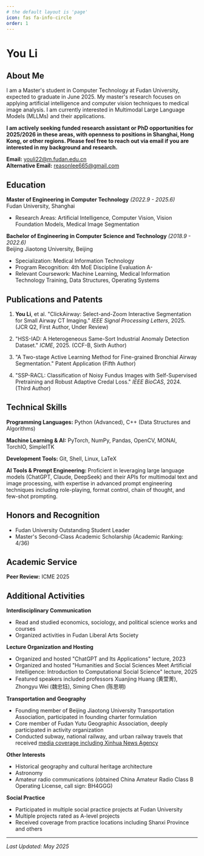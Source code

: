 ```yaml
---
# the default layout is 'page'
icon: fas fa-info-circle
order: 1
---
```

# You Li

## About Me

I am a Master's student in Computer Technology at Fudan University, expected to graduate in June 2025. My master's research focuses on applying artificial intelligence and computer vision techniques to medical image analysis. I am currently interested in Multimodal Large Language Models (MLLMs) and their applications. 

**I am actively seeking funded research assistant or PhD opportunities for 2025/2026 in these areas, with openness to positions in Shanghai, Hong Kong, or other regions. Please feel free to reach out via email if you are interested in my background and research.**


**Email:** [youli22@m.fudan.edu.cn](mailto:youli22@m.fudan.edu.cn)  
**Alternative Email:** [reasonlee665@gmail.com](mailto:reasonlee665@gmail.com)

## Education

**Master of Engineering in Computer Technology** *(2022.9 - 2025.6)*  
Fudan University, Shanghai  

- Research Areas: Artificial Intelligence, Computer Vision, Vision Foundation Models, Medical Image Segmentation

**Bachelor of Engineering in Computer Science and Technology** *(2018.9 - 2022.6)*  
Beijing Jiaotong University, Beijing  

- Specialization: Medical Information Technology
- Program Recognition: 4th MoE Discipline Evaluation A-
- Relevant Coursework: Machine Learning, Medical Information Technology Training, Data Structures, Operating Systems

## Publications and Patents

1. **You Li**, et al. "ClickAirway: Select-and-Zoom Interactive Segmentation for Small Airway CT Imaging." *IEEE Signal Processing Letters*, 2025. (JCR Q2, First Author, Under Review)

2. "HSS-IAD: A Heterogeneous Same-Sort Industrial Anomaly Detection Dataset." *ICME*, 2025. (CCF-B, Sixth Author)

3. "A Two-stage Active Learning Method for Fine-grained Bronchial Airway Segmentation." Patent Application (Fifth Author)

4. "SSP-RACL: Classification of Noisy Fundus Images with Self-Supervised Pretraining and Robust Adaptive Credal Loss." *IEEE BioCAS*, 2024. (Third Author)

## Technical Skills

**Programming Languages:** Python (Advanced), C++ (Data Structures and Algorithms)

**Machine Learning & AI:** PyTorch, NumPy, Pandas, OpenCV, MONAI, TorchIO, SimpleITK

**Development Tools:** Git, Shell, Linux, LaTeX

**AI Tools & Prompt Engineering:** Proficient in leveraging large language models (ChatGPT, Claude, DeepSeek) and their APIs for multimodal text and image processing, with expertise in advanced prompt engineering techniques including role-playing, format control, chain of thought, and few-shot prompting.

## Honors and Recognition

- Fudan University Outstanding Student Leader
- Master's Second-Class Academic Scholarship (Academic Ranking: 4/36)

## Academic Service

**Peer Review:** ICME 2025

## Additional Activities

**Interdisciplinary Communication**

- Read and studied economics, sociology, and political science works and courses
- Organized activities in Fudan Liberal Arts Society

**Lecture Organization and Hosting**

- Organized and hosted "ChatGPT and Its Applications" lecture, 2023
- Organized and hosted "Humanities and Social Sciences Meet Artificial Intelligence: Introduction to Computational Social Science" lecture, 2025
- Featured speakers included professors Xuanjing Huang (黄萱菁), Zhongyu Wei (魏忠钰), Siming Chen (陈思明)

**Transportation and Geography**

- Founding member of Beijing Jiaotong University Transportation Association, participated in founding charter formulation
- Core member of Fudan Yutu Geographic Association, deeply participated in activity organization
- Conducted subway, national railway, and urban railway travels that received [media coverage including Xinhua News Agency](https://h.xinhuaxmt.com/vh512/share/12425327?d=134fe72&channel=weixin&time=1740570827008)

**Other Interests**

- Historical geography and cultural heritage architecture
- Astronomy
- Amateur radio communications (obtained China Amateur Radio Class B Operating License, call sign: BH4GGG)

**Social Practice**

- Participated in multiple social practice projects at Fudan University
- Multiple projects rated as A-level projects
- Received coverage from practice locations including Shanxi Province and others

---

*Last Updated: May 2025*
<!-- > Add Markdown syntax content to file `_tabs/about.md`{: .filepath } and it will show up on this page.
{: .prompt-tip } -->
